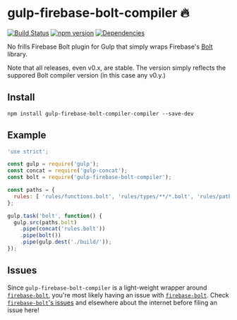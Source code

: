 # gulp-firebase-bolt-compiler :fire:

[![Build Status](https://travis-ci.org/fny/gulp-firebase-bolt-compiler.svg?branch=master)](https://travis-ci.org/fny/gulp-firebase-bolt-compiler) [![npm version](https://badge.fury.io/js/gulp-firebase-bolt-compiler.svg)](http://badge.fury.io/js/gulp-firebase-bolt-compiler) [![Dependencies](https://david-dm.org/fny/gulp-firebase-bolt-compiler.svg)](https://david-dm.org/fny/gulp-firebase-bolt-compiler)

No frills Firebase Bolt plugin for Gulp that simply wraps Firebase's [Bolt](https://github.com/firebase/bolt) library.

Note that all releases, even v0.x, are stable. The version simply reflects the suppored Bolt compiler version (in this case any v0.y.)

## Install

    npm install gulp-firebase-bolt-compiler-compiler --save-dev

## Example

```javascript
'use strict';

const gulp = require('gulp');
const concat = require('gulp-concat');
const bolt = require('gulp-firebase-bolt-compiler');

const paths = {
  rules: [ 'rules/functions.bolt', 'rules/types/**/*.bolt', 'rules/paths.bolt' ]
};

gulp.task('bolt', function() {
  gulp.src(paths.bolt)
    .pipe(concat('rules.bolt'))
    .pipe(bolt())
    .pipe(gulp.dest('./build/'));
});
```

## Issues

Since `gulp-firebase-bolt-compiler` is a light-weight wrapper around [`firebase-bolt`](https://github.com/firebase/bolt), you're most likely having an issue with [`firebase-bolt`](https://github.com/firebase/bolt). Check [`firebase-bolt`'s issues](https://github.com/firebase/bolt/issues) and elsewhere about the internet before filing an issue here!
